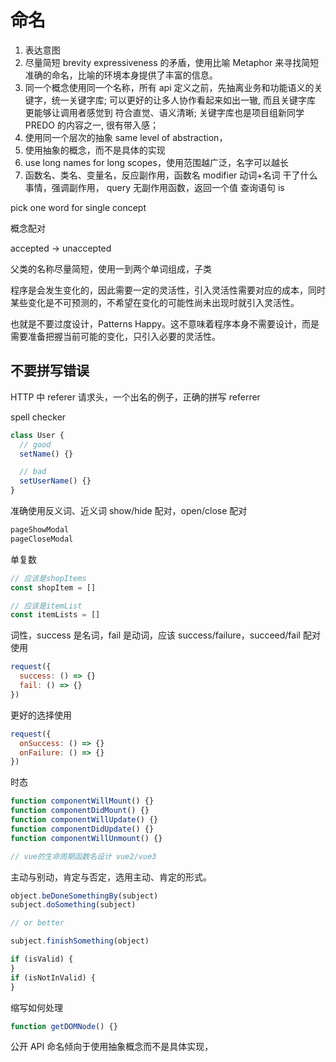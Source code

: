 # 命名

1. 表达意图
1. 尽量简短 brevity expressiveness 的矛盾，使用比喻 Metaphor 来寻找简短准确的命名，比喻的环境本身提供了丰富的信息。
1. 同一个概念使用同一个名称，所有 api 定义之前，先抽离业务和功能语义的关键字，统一关键字库; 可以更好的让多人协作看起来如出一辙, 而且关键字库 更能够让调用者感觉到 符合直觉、语义清晰; 关键字库也是项目组新同学 PREDO 的内容之一, 很有带入感；
1. 使用同一个层次的抽象 same level of abstraction，
1. 使用抽象的概念，而不是具体的实现
1. use long names for long scopes，使用范围越广泛，名字可以越长
1. 函数名、类名、变量名，反应副作用，函数名 modifier 动词+名词 干了什么事情，强调副作用， query 无副作用函数，返回一个值 查询语句 is

pick one word for single concept

概念配对

accepted -> unaccepted

父类的名称尽量简短，使用一到两个单词组成，子类

程序是会发生变化的，因此需要一定的灵活性，引入灵活性需要对应的成本，同时某些变化是不可预测的，不希望在变化的可能性尚未出现时就引入灵活性。

也就是不要过度设计，Patterns Happy。这不意味着程序本身不需要设计，而是需要准备把握当前可能的变化，只引入必要的灵活性。

## 不要拼写错误

HTTP 中 referer 请求头，一个出名的例子，正确的拼写 referrer

spell checker

```js
class User {
  // good
  setName() {}

  // bad
  setUserName() {}
}
```

准确使用反义词、近义词 show/hide 配对，open/close 配对

```js
pageShowModal
pageCloseModal
```

单复数

```js
// 应该是shopItems
const shopItem = []

// 应该是itemList
const itemLists = []
```

词性，success 是名词，fail 是动词，应该 success/failure，succeed/fail 配对使用

```js
request({
  success: () => {}
  fail: () => {}
})
```

更好的选择使用

```js
request({
  onSuccess: () => {}
  onFailure: () => {}
})
```

时态

```js
function componentWillMount() {}
function componentDidMount() {}
function componentWillUpdate() {}
function componentDidUpdate() {}
function componentWillUnmount() {}

// vue的生命周期函数名设计 vue2/vue3
```

主动与别动，肯定与否定，选用主动、肯定的形式。

```js
object.beDoneSomethingBy(subject)
subject.doSomething(subject)

// or better

subject.finishSomething(object)

if (isValid) {
}
if (isNotInValid) {
}
```

缩写如何处理

```js
function getDOMNode() {}
```

公开 API 命名倾向于使用抽象概念而不是具体实现，
